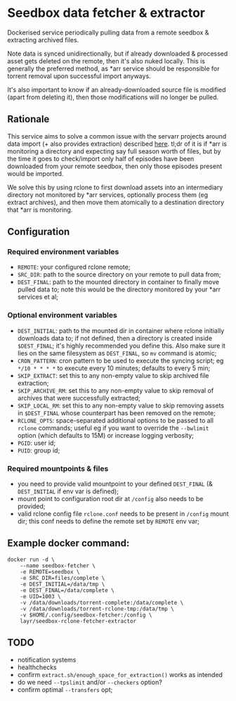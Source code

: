 # Seedbox data fetcher & extractor

Dockerised service periodically pulling data from a remote seedbox & extracting
archived files.

Note data is synced unidirectionally, but if already downloaded & processed
asset gets deleted on the remote, then it's also nuked locally. This is generally
the preferred method, as \*arr service should be responsible for torrent removal
upon successful import anyways.

It's also important to know if an already-downloaded source file is modified (apart
from deleting it), then those modifications will no longer be pulled.


## Rationale

This service aims to solve a common issue with the servarr projects around data import
(+ also provides extraction) described [here](https://forums.sonarr.tv/t/slow-transfer-from-remote-machine-fails-import/29013).
tl;dr of it is if \*arr is monitoring a directory and expecting say full season worth
of files, but by the time it goes to check/import only half of episodes have been
downloaded from your remote seedbox, then only those episodes present would be imported.

We solve this by using rclone to first download assets into an intermediary
directory not monitored by \*arr services, optionally process them (eg extract
archives), and then move them atomically to a destination directory that \*arr is
monitoring.


## Configuration

### Required environment variables

- `REMOTE`: your configured rclone remote;
- `SRC_DIR`: path to the source directory on your remote to pull data from;
- `DEST_FINAL`: path to the mounted directory in container to finally move pulled
   data to; note this would be the directory monitored by your \*arr services et al;

### Optional environment variables

- `DEST_INITIAL`: path to the mounted dir in container where rclone initially downloads
   data to; if not defined, then a directory is created inside `$DEST_FINAL`; it's 
   highly recommended you define this. Also make sure it lies on the same filesystem
   as `DEST_FINAL`, so `mv` command is atomic;
- `CRON_PATTERN`: cron pattern to be used to execute the syncing script;
   eg `*/10 * * * *` to execute every 10 minutes; defaults to every 5 min;
- `SKIP_EXTRACT`: set this to any non-empty value to skip archived file extraction;
- `SKIP_ARCHIVE_RM`: set this to any non-empty value to skip removal of archives 
   that were successfully extracted;
- `SKIP_LOCAL_RM`: set this to any non-empty value to skip removing assets in 
  `$DEST_FINAL` whose counterpart has been removed on the remote;
- `RCLONE_OPTS`: space-separated additional options to be passed to all `rclone` commands;
  useful eg if you want to override the `--bwlimit` option (which defaults to 15M) or
  increase logging verbosity;
- `PGID`: user id;
- `PUID`: group id;

### Required mountpoints & files

- you need to provide valid mountpoint to your defined `DEST_FINAL` (& `DEST_INITIAL`
  if env var is defined);
- mount point to configuration root dir at `/config` also needs to be provided;
- valid rclone config file `rclone.conf` needs to be present in `/config` mount dir;
  this conf needs to define the remote set by `REMOTE` env var;


## Example docker command:

    docker run -d \
        --name seedbox-fetcher \
        -e REMOTE=seedbox \
        -e SRC_DIR=files/complete \
        -e DEST_INITIAL=/data/tmp \
        -e DEST_FINAL=/data/complete \
        -e UID=1003 \
        -v /data/downloads/torrent-complete:/data/complete \
        -v /data/downloads/torrent-rclone-tmp:/data/tmp \
        -v $HOME/.config/seedbox-fetcher:/config \
        layr/seedbox-rclone-fetcher-extractor


## TODO

- notification systems
- healthchecks
- confirm `extract.sh/enough_space_for_extraction()` works as intended
- do we need `--tpslimit` and/or `--checkers` option?
- confirm optimal `--transfers` opt;

